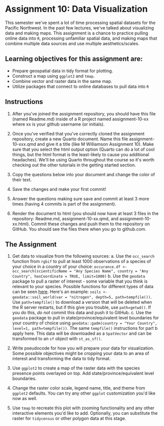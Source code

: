 # Assignment 10: Data Visualization
This semester we've spent a lot of time processing spatial datasets for the Pacific Northwest. In the past few lectures, we've talked about visualizing data and making maps. This assignment is a chance to practice pulling online data into `R`, processing unfamiliar spatial data, and making maps that combine multiple data sources and use multiple aesthetics/scales.

## Learning objectives for this assignment are:
- Prepare geospatial data in tidy format for plotting.
- Construct a map using `ggplot2` and `tmap`.
- Combine vector and raster data in the same map.
- Utilize packages that connect to online databases to pull data into `R`

## Instructions

1. After you've joined the assignment repository, you should have this file (named Readme.md) inside of a R project named assignment-10-xx where xx is your github username (or initials).

2. Once you've verified that you've correctly cloned the assignment repository, create a new Quarto document. Name this file assignment-10-xxx.qmd and give it a title (like M Williamson Assignment 10). Make sure that you select the html output option (Quarto can do a lot of cool things, but the html format is the least-likely to cause you additional headaches). We'll be using Quarto throughout the course so it's worth checking out the other tutorials in the getting started section.

3. Copy the questions below into your document and change the color of their text.

4. Save the changes and make your first commit!

5. Answer the questions making sure save and commit at least 3 more times (having 4 commits is part of the assignment).

6. Render the document to html (you should now have at least 3 files in the repository: Readme.md, assignment-10-xx.qmd, and assignment-10-xx.html). Commit these changes and push them to the repository on GitHub. You should see the files there when you go to github.com.

## The Assignment

1. Get data to visualize from the following sources:
  a. Use the `occ_search` function from `rgbif` to pull at least 1000 observations of a species of your choice in a country of your choice: `occurance.df <- occ_search(scientificName = "Any Species Name", country = "Any Country", hasCoordinate = TRUE, limit=1000)`
  b. Use the `geodata` package to pull a raster of interest - some variable that you think is relevant to your species. Possible functions for different types of data can be seen [here](https://github.com/rspatial/geodata?tab=readme-ov-file). Here's an example: `soils <- geodata::soil_world(var = "nitrogen", depth=5, path=tempfile())`. Use `path=tempfile()` to download a version that will be deleted when the R server restarts, but if this give you trouble, use `path=getwd()`. If you do this, _do not_ commit this data and push it to GitHub.
  c. Use the `geodata` package to pull in state/province/equivalent level boundaries for your country of choice using `geodata::gadm(country = "Your Country", level=1, path=tempfile())`. The same `tempfile()` instructions for part b apply here. This data will be downloaded as a `SpatVector` and can be transformed to an `sf` object with `st_as_sf()`.
  
2. Write pseudocode for how you will prepare your data for visualization. Some possible objectives might be cropping your data to an area of interest and transforming the data to tidy format.

3. Use `ggplot2` to create a map of the raster data with the species presence points overlayed on top. Add state/province/equivalent level boundaries.

4. Change the raster color scale, legend name, title, and theme from `ggplot2` defaults. You can try any other `ggplot` customization you'd like now as well.

5. Use `tmap` to recreate this plot with zooming functionality and any other interactive elements you'd like to add. Optionally, you can substitute the raster for `tidycensus` or other polygon data at this stage.
